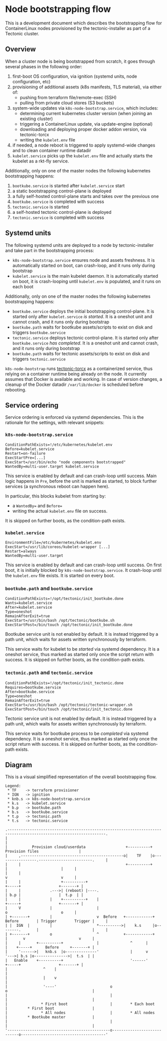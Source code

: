 # Node bootstrapping flow

This is a development document which describes the bootstrapping flow for ContainerLinux nodes provisioned by the tectonic-installer as part of a Tectonic cluster.

## Overview

When a cluster node is being bootstrapped from scratch, it goes through several phases in the following order:

1. first-boot OS configuration, via ignition (systemd units, node configuration, etc)
1. provisioning of additional assets (k8s manifests, TLS material), via either of:
   * pushing from terraform file/remote-exec (SSH)
   * pulling from private cloud stores (S3 buckets)
1. system-wide updates via `k8s-node-bootstrap.service`, which includes:
   * determining current kubernetes cluster version (when joining an existing cluster)
   * triggering a ContainerLinux update, via update-engine (optional)
   * downloading and deploying proper docker addon version, via tectonic-torcx
   * writing the `kubelet.env` file
1. if needed, a node reboot is triggered to apply systemd-wide changes and to clean container runtime datadir
1. `kubelet.service` picks up the `kubelet.env` file and actually starts the kubelet as a rkt-fly service.

Additionally, only on one of the master nodes the following kubernetes bootstrapping happens:

1. `bootkube.service` is started after `kubelet.service` start
1. a static bootstrapping control-plane is deployed
1. a fully self-hosted control-plane starts and takes over the previous one
1. `bootkube.service` is completed with success
1. `tectonic.service` is started
1. a self-hosted tectonic control-plane is deployed
1. `tectonic.service` is completed with success

## Systemd units

The following systemd units are deployed to a node by tectonic-installer and take part in the bootstrapping process:

* `k8s-node-bootstrap.service` ensures node and assets freshness. It is automatically started on boot, can crash-loop, and it runs only during bootstrap
* `kubelet.service` is the main kubelet daemon. It is automatically started on boot, it is crash-looping until `kubelet.env` is populated, and it runs on each boot

Additionally, only on one of the master nodes the following kubernetes bootstrapping happens:

* `bootkube.service` deploys the initial bootstrapping control-plane. It is started only after `kubelet.service` _is started_. It is a oneshot unit and cannot crash, and it runs only during bootstrap
* `bootkube.path` waits for bootkube assets/scripts to exist on disk and triggers `bootkube.service`
* `tectonic.service` deploys tectonic control-plane. It is started only after `bootkube.service` _has completed_.  It is a oneshot unit and cannot crash, and it runs only during bootstrap
* `bootkube.path` waits for tectonic assets/scripts to exist on disk and triggers `tectonic.service`

`k8s-node-bootstrap` runs [tectonic-torcx][tectonic-torcx] as a containerized service, thus relying on a container runtime being already on the node.
It currently assumes that Docker is available and working. In case of version changes, a cleanup of the Docker datadir `/var/lib/docker` is scheduled before rebooting.

[tectonic-torcx]: https://github.com/coreos/tectonic-torcx

## Service ordering

Service ordering is enforced via systemd dependencies. This is the rationale for the settings, with relevant snippets:

### `k8s-node-bootstrap.service`

```
ConditionPathExists=!/etc/kubernetes/kubelet.env
Before=kubelet.service
Restart=on-failure
ExecStartPre=[...]
ExecStart=/usr/bin/echo "node components bootstrapped"
WantedBy=multi-user.target kubelet.service
```

This service is enabled by default and can crash-loop until success.
Main logic happens in `Pre`, before the unit is marked as started, to block further services (a synchronous reboot can happen here).

In particular, this blocks kubelet from starting by:
 * a `WantedBy=` and `Before=`
 * writing the actual `kubelet.env` file on success.

It is skipped on further boots, as the condition-path exists.

### `kubelet.service`

```
EnvironmentFile=/etc/kubernetes/kubelet.env
ExecStart=/usr/lib/coreos/kubelet-wrapper [...]
Restart=always
WantedBy=multi-user.target
```

This service is enabled by default and can crash-loop until success.
On first boot, it is initially blocked by `k8s-node-bootstrap.service`.
It crash-loop until the `kubelet.env` file exists.
It is started on every boot.

### `bootkube.path` and `bootkube.service`

```
ConditionPathExists=!/opt/tectonic/init_bootkube.done
Wants=kubelet.service
After=kubelet.service
Type=oneshot
RemainAfterExit=true
ExecStart=/usr/bin/bash /opt/tectonic/bootkube.sh
ExecStartPost=/bin/touch /opt/tectonic/init_bootkube.done
```

Bootkube service unit is not enabled by default. It is instead triggered by a path unit, which waits for assets written synchronously by terraform.

This service waits for kubelet to be *started* via systemd dependency.
It is a oneshot service, thus marked as started only once the script return with success.
It is skipped on further boots, as the condition-path exists.

### `tectonic.path` and `tectonic.service`

```
ConditionPathExists=!/opt/tectonic/init_tectonic.done
Requires=bootkube.service
After=bootkube.service
Type=oneshot
RemainAfterExit=true
ExecStart=/usr/bin/bash /opt/tectonic/tectonic-wrapper.sh
ExecStartPost=/bin/touch /opt/tectonic/init_tectonic.done
```

Tectonic service unit is not enabled by default. It is instead triggered by a path unit, which waits for assets written synchronously by terraform.

This service waits for bootkube process to be *completed* via systemd dependency.
It is a oneshot service, thus marked as started only once the script return with success.
It is skipped on further boots, as the condition-path exists.

## Diagram

This is a visual simplified representation of the overall bootstrapping flow.

```bob
Legend:
 * TF    -> terraform provisioner
 * IGN   -> ignition
 * knb.s -> k8s-node-bootstrap.service
 * k.s   -> kubelet.service
 * b.p   -> bootkube.path
 * b.s   -> bootkube.service
 * t.p   -> tectonic.path
 * t.s   -> tectonic.service

.------------------------------------------------------------------------------------------------------------------.
|                                                                                                                  |
|           Provision cloud/userdata                  +----------+                Provision files                  |
|     ,----------------------------------------------o|    TF    |o-----------------.------------------------.     |
|     |                                               +----------+                  |                        |     |
|     |                                                                             v                        v     |
|     |                  +----------+                                            +-----+                 +-------+ |
|     |             .--->| (reboot) |----.                                       | b.p |                 |  t.p  | |
|     |             |    +----------+    |                                       +-----+                 +-------+ |
|     V             |                    |                                          o                        o     |
| +-------+         |                    v  Before   +------------+   Before        | Trigger        Trigger |     |
| |  IGN  |         |                    *---------->|    k.s     |o--------.       |                        |     |
| +-------+         o                    ^           +------------+         |       v                        v     |
|     |       +----------+               |              ^      |            |    +-----+      Before     +-------+ |
|     '------>|   knb.s  |o--------------'              |      v            '--->| b.s |o--------------->|  t.s  | |
|   Enable    +----------+                              '------'                 +-----+                 +-------+ |
|                ^    |                                                                                            |
|                |    v                                                                                            |
|                '----'                        o                            o                                      |
|                                              |                            |                                      |
|               * First boot                   |        * Each boot         |         * First boot                 |
|               * All nodes                    |        * All nodes         |         * Bootkube master            |
|                                              |                            |                                      |
'----------------------------------------------o----------------------------o--------------------------------------'
```
